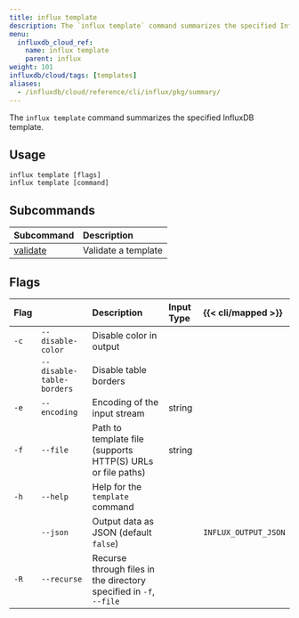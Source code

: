 ```yaml
---
title: influx template
description: The `influx template` command summarizes the specified InfluxDB template.
menu:
  influxdb_cloud_ref:
    name: influx template
    parent: influx
weight: 101
influxdb/cloud/tags: [templates]
aliases:
  - /influxdb/cloud/reference/cli/influx/pkg/summary/
---
```


The `influx template` command summarizes the specified InfluxDB template.

## Usage
```
influx template [flags]
influx template [command]
```

## Subcommands
| Subcommand                                               | Description         |
|:----------                                               |:-----------         |
| [validate](/influxdb/cloud/reference/cli/influx/template/validate) | Validate a template |

## Flags
| Flag |                           | Description                                                        | Input Type | {{< cli/mapped >}}   |
|:---- |:---                       |:-----------                                                        |:---------- |:------------------   |
| `-c` | `--disable-color`         | Disable color in output                                            |            |                      |
|      | `--disable-table-borders` | Disable table borders                                              |            |                      |
| `-e` | `--encoding`              | Encoding of the input stream                                       | string     |                      |
| `-f` | `--file`                  | Path to template file (supports HTTP(S) URLs or file paths)        | string     |                      |
| `-h` | `--help`                  | Help for the `template` command                                    |            |                      |
|      | `--json`                  | Output data as JSON (default `false`)                              |            | `INFLUX_OUTPUT_JSON` |
| `-R` | `--recurse`               | Recurse through files in the directory specified in `-f`, `--file` |            |                      |
